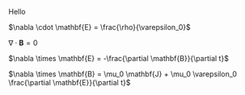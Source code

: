 Hello

$\nabla \cdot \mathbf{E} = \frac{\rho}{\varepsilon_0}$

$\nabla \cdot \mathbf{B} = 0$

$\nabla \times \mathbf{E} = -\frac{\partial \mathbf{B}}{\partial t}$

$\nabla \times \mathbf{B} = \mu_0 \mathbf{J} + \mu_0 \varepsilon_0 \frac{\partial \mathbf{E}}{\partial t}$
